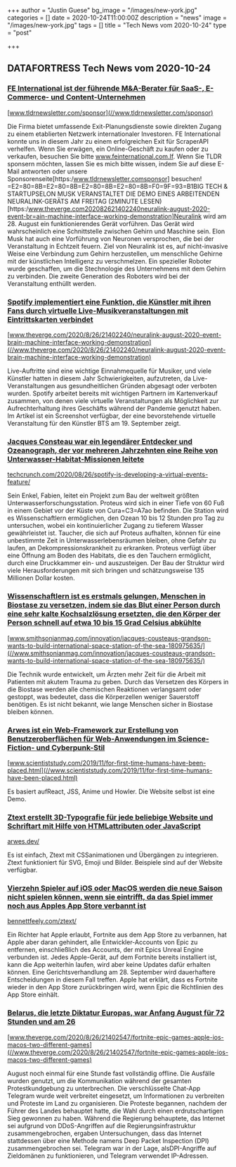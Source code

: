 +++
author = "Justin Guese"
bg_image = "/images/new-york.jpg"
categories = []
date = 2020-10-24T11:00:00Z
description = "news"
image = "/images/new-york.jpg"
tags = []
title = "Tech News vom 2020-10-24"
type = "post"

+++

        
## DATAFORTRESS Tech News vom 2020-10-24



### [FE International ist der führende M&A-Berater für SaaS-, E-Commerce- und Content-Unternehmen](//www.tldrnewsletter.com/sponsor)


[www.tldrnewsletter.com/sponsor](//www.tldrnewsletter.com/sponsor)


Die Firma bietet umfassende Exit-Planungsdienste sowie direkten Zugang zu einem etablierten Netzwerk internationaler Investoren. FE International konnte uns in diesem Jahr zu einem erfolgreichen Exit für ScraperAPI verhelfen. Wenn Sie erwägen, ein Online-Geschäft zu kaufen oder zu verkaufen, besuchen Sie bitte www.feinternational.com.If. Wenn Sie TLDR sponsern möchten, lassen Sie es mich bitte wissen, indem Sie auf diese E-Mail antworten oder unsere Sponsorenseite[https:/www.tldrnewsletter.comsponsor] besuchen! =E2=80=8B=E2=80=8B=E2=80=8B=E2=80=8B=F0=9F=93=B1BIG TECH & STARTUPSELON MUSK VERANSTALTET DIE DEMO EINES ARBEITENDEN NEURALINK-GERÄTS AM FREITAG (2MINUTE LESEN)[https:/www.theverge.com202082621402240neuralink-august-2020-event-br=ain-machine-interface-working-demonstration]Neuralink wird am 28. August ein funktionierendes Gerät vorführen. Das Gerät wird wahrscheinlich eine Schnittstelle zwischen Gehirn und Maschine sein. Elon Musk hat auch eine Vorführung von Neuronen versprochen, die bei der Veranstaltung in Echtzeit feuern. Ziel von Neuralink ist es, auf nicht-invasive Weise eine Verbindung zum Gehirn herzustellen, um menschliche Gehirne mit der künstlichen Intelligenz zu verschmelzen. Ein spezieller Roboter wurde geschaffen, um die Stechnologie des Unternehmens mit dem Gehirn zu verbinden. Die zweite Generation des Roboters wird bei der Veranstaltung enthüllt werden.


### [Spotify implementiert eine Funktion, die Künstler mit ihren Fans durch virtuelle Live-Musikveranstaltungen mit Eintrittskarten verbindet](//www.theverge.com/2020/8/26/21402240/neuralink-august-2020-event-brain-machine-interface-working-demonstration)


[www.theverge.com/2020/8/26/21402240/neuralink-august-2020-event-brain-machine-interface-working-demonstration](//www.theverge.com/2020/8/26/21402240/neuralink-august-2020-event-brain-machine-interface-working-demonstration)


Live-Auftritte sind eine wichtige Einnahmequelle für Musiker, und viele Künstler hatten in diesem Jahr Schwierigkeiten, aufzutreten, da Live-Veranstaltungen aus gesundheitlichen Gründen abgesagt oder verboten wurden. Spotify arbeitet bereits mit wichtigen Partnern im Kartenverkauf zusammen, von denen viele virtuelle Veranstaltungen als Möglichkeit zur Aufrechterhaltung ihres Geschäfts während der Pandemie genutzt haben. Im Artikel ist ein Screenshot verfügbar, der eine bevorstehende virtuelle Veranstaltung für den Künstler BTS am 19. September zeigt.


### [Jacques Consteau war ein legendärer Entdecker und Ozeanograph, der vor mehreren Jahrzehnten eine Reihe von Unterwasser-Habitat-Missionen leitete](//techcrunch.com/2020/08/26/spotify-is-developing-a-virtual-events-feature/)


[techcrunch.com/2020/08/26/spotify-is-developing-a-virtual-events-feature/](//techcrunch.com/2020/08/26/spotify-is-developing-a-virtual-events-feature/)


Sein Enkel, Fabien, leitet ein Projekt zum Bau der weltweit größten Unterwasserforschungsstation. Proteus wird sich in einer Tiefe von 60 Fuß in einem Gebiet vor der Küste von Cura=C3=A7ao befinden. Die Station wird es Wissenschaftlern ermöglichen, den Ozean 10 bis 12 Stunden pro Tag zu untersuchen, wobei ein kontinuierlicher Zugang zu tieferem Wasser gewährleistet ist. Taucher, die sich auf Proteus aufhalten, können für eine unbestimmte Zeit in Unterwasserlebensräumen bleiben, ohne Gefahr zu laufen, an Dekompressionskrankheit zu erkranken. Proteus verfügt über eine Öffnung am Boden des Habitats, die es den Tauchern ermöglicht, durch eine Druckkammer ein- und auszusteigen. Der Bau der Struktur wird viele Herausforderungen mit sich bringen und schätzungsweise 135 Millionen Dollar kosten.


### [Wissenschaftlern ist es erstmals gelungen, Menschen in Biostase zu versetzen, indem sie das Blut einer Person durch eine sehr kalte Kochsalzlösung ersetzten, die den Körper der Person schnell auf etwa 10 bis 15 Grad Celsius abkühlte](//www.smithsonianmag.com/innovation/jacques-cousteaus-grandson-wants-to-build-international-space-station-of-the-sea-180975635/)


[www.smithsonianmag.com/innovation/jacques-cousteaus-grandson-wants-to-build-international-space-station-of-the-sea-180975635/](//www.smithsonianmag.com/innovation/jacques-cousteaus-grandson-wants-to-build-international-space-station-of-the-sea-180975635/)


Die Technik wurde entwickelt, um Ärzten mehr Zeit für die Arbeit mit Patienten mit akutem Trauma zu geben. Durch das Versetzen des Körpers in die Biostase werden alle chemischen Reaktionen verlangsamt oder gestoppt, was bedeutet, dass die Körperzellen weniger Sauerstoff benötigen. Es ist nicht bekannt, wie lange Menschen sicher in Biostase bleiben können.


### [Arwes ist ein Web-Framework zur Erstellung von Benutzeroberflächen für Web-Anwendungen im Science-Fiction- und Cyberpunk-Stil](//www.scientiststudy.com/2019/11/for-first-time-humans-have-been-placed.html)


[www.scientiststudy.com/2019/11/for-first-time-humans-have-been-placed.html](//www.scientiststudy.com/2019/11/for-first-time-humans-have-been-placed.html)


Es basiert aufReact, JSS, Anime und Howler. Die Website selbst ist eine Demo.


### [Ztext erstellt 3D-Typografie für jede beliebige Website und Schriftart mit Hilfe von HTMLattributen oder JavaScript](//arwes.dev/)


[arwes.dev/](//arwes.dev/)


Es ist einfach, Ztext mit CSSanimationen und Übergängen zu integrieren. Ztext funktioniert für SVG, Emoji und Bilder. Beispiele sind auf der Website verfügbar.


### [Vierzehn Spieler auf iOS oder MacOS werden die neue Saison nicht spielen können, wenn sie eintrifft, da das Spiel immer noch aus Apples App Store verbannt ist](//bennettfeely.com/ztext/)


[bennettfeely.com/ztext/](//bennettfeely.com/ztext/)


Ein Richter hat Apple erlaubt, Fortnite aus dem App Store zu verbannen, hat Apple aber daran gehindert, alle Entwickler-Accounts von Epic zu entfernen, einschließlich des Accounts, der mit Epics Unreal Engine verbunden ist. Jedes Apple-Gerät, auf dem Fortnite bereits installiert ist, kann die App weiterhin laufen, wird aber keine Updates dafür erhalten können. Eine Gerichtsverhandlung am 28. September wird dauerhaftere Entscheidungen in diesem Fall treffen. Apple hat erklärt, dass es Fortnite wieder in den App Store zurückbringen wird, wenn Epic die Richtlinien des App Store einhält.


### [Belarus, die letzte Diktatur Europas, war Anfang August für 72 Stunden und am 26](//www.theverge.com/2020/8/26/21402547/fortnite-epic-games-apple-ios-macos-two-different-games)


[www.theverge.com/2020/8/26/21402547/fortnite-epic-games-apple-ios-macos-two-different-games](//www.theverge.com/2020/8/26/21402547/fortnite-epic-games-apple-ios-macos-two-different-games)


August noch einmal für eine Stunde fast vollständig offline. Die Ausfälle wurden genutzt, um die Kommunikation während der gesamten Protestkundgebung zu unterbrechen. Die verschlüsselte Chat-App Telegram wurde weit verbreitet eingesetzt, um Informationen zu verbreiten und Proteste im Land zu organisieren. Die Proteste begannen, nachdem der Führer des Landes behauptet hatte, die Wahl durch einen erdrutschartigen Sieg gewonnen zu haben. Während die Regierung behauptete, das Internet sei aufgrund von DDoS-Angriffen auf die Regierungsinfrastruktur zusammengebrochen, ergaben Untersuchungen, dass das Internet stattdessen über eine Methode namens Deep Packet Inspection (DPI) zusammengebrochen sei. Telegram war in der Lage, alsDPI-Angriffe auf Zieldomänen zu funktionieren, und Telegram verwendet IP-Adressen.